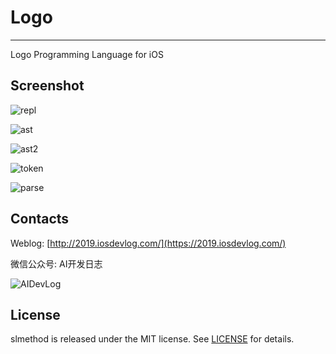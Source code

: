 # Logo

---

Logo Programming Language for iOS

## Screenshot

![repl](screenshot/repl.png)

![ast](screenshot/ast.png)

![ast2](screenshot/ast2.png)

![token](screenshot/token.png)

![parse](screenshot/parse.png)

## Contacts

Weblog: [http://2019.iosdevlog.com/](https://2019.iosdevlog.com/)

微信公众号: AI开发日志

![AIDevLog](https://2019.iosdevlog.com/uploads/AIDevLog.png)

## License

slmethod is released under the MIT license. See [LICENSE](LICENSE) for details.
